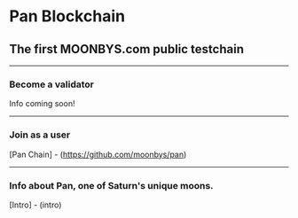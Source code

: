 # Pan Blockchain

## The first MOONBYS.com public testchain

***

### Become a validator

Info coming soon!

***

### Join as a user

[Pan Chain] - (https://github.com/moonbys/pan)

***

### Info about Pan, one of Saturn's unique moons.

[Intro] - (intro)
